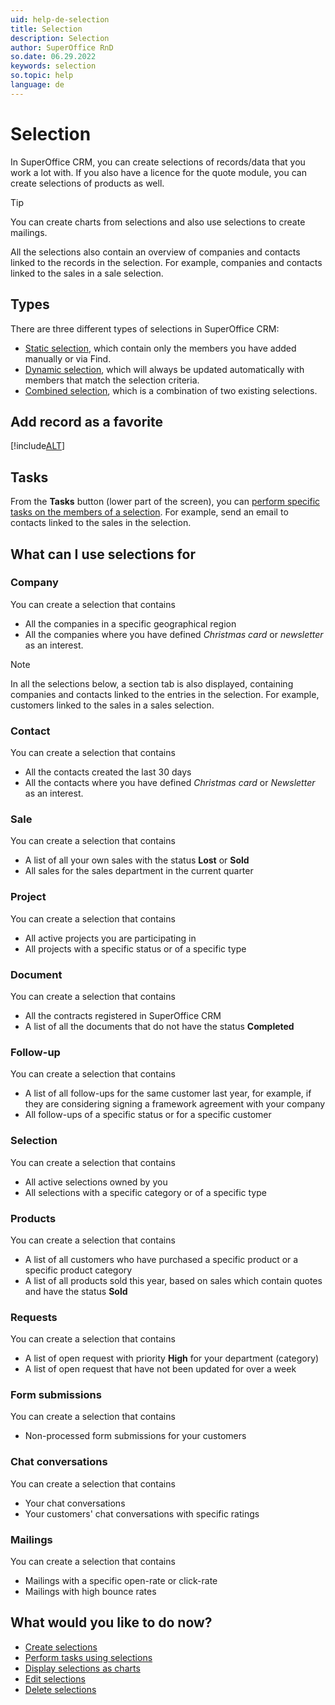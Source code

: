```yaml
---
uid: help-de-selection
title: Selection
description: Selection
author: SuperOffice RnD
so.date: 06.29.2022
keywords: selection
so.topic: help
language: de
---
```


# Selection

In SuperOffice CRM, you can create selections of records/data that you work a lot with. If you also have a licence for the quote module, you can create selections of products as well.

> [!TIP]
> You can create charts from selections and also use selections to create mailings.

All the selections also contain an overview of companies and contacts linked to the records in the selection. For example, companies and contacts linked to the sales in a sale selection.

## Types

There are three different types of selections in SuperOffice CRM:

* [Static selection][7], which contain only the members you have added manually or via Find.
* [Dynamic selection][8], which will always be updated automatically with members that match the selection criteria.
* [Combined selection][9], which is a combination of two existing selections.

## Add record as a favorite

[!include[ALT](../../../learn/includes/howto-add-favorite.md)]

## Tasks

From the **Tasks** button (lower part of the screen), you can [perform specific tasks on the members of a selection][1]. For example, send an email to contacts linked to the sales in the selection.

## What can I use selections for

### Company

You can create a selection that contains

* All the companies in a specific geographical region
* All the companies where you have defined *Christmas card* or *newsletter* as an interest.

> [!NOTE]
> In all the selections below, a section tab is also displayed, containing companies and contacts linked to the entries in the selection. For example, customers linked to the sales in a sales selection.

### Contact

You can create a selection that contains

* All the contacts created the last 30 days
* All the contacts where you have defined *Christmas card* or *Newsletter* as an interest.

### Sale

You can create a selection that contains

* A list of all your own sales with the status **Lost** or **Sold**
* All sales for the sales department in the current quarter

### Project

You can create a selection that contains

* All active projects you are participating in
* All projects with a specific status or of a specific type

### Document

You can create a selection that contains

* All the contracts registered in SuperOffice CRM
* A list of all the documents that do not have the status **Completed**

### Follow-up

You can create a selection that contains

* A list of all follow-ups for the same customer last year, for example, if they are considering signing a framework agreement with your company
* All follow-ups of a specific status or for a specific customer

### Selection

You can create a selection that contains

* All active selections owned by you
* All selections with a specific category or of a specific type

### Products

You can create a selection that contains

* A list of all customers who have purchased a specific product or a specific product category
* A list of all products sold this year, based on sales which contain quotes and have the status **Sold**

### Requests

You can create a selection that contains

* A list of open request with priority **High** for your department (category)
* A list of open request that have not been updated for over a week

### Form submissions

You can create a selection that contains

* Non-processed form submissions for your customers

### Chat conversations

You can create a selection that contains

* Your chat conversations
* Your customers' chat conversations with specific ratings

### Mailings

You can create a selection that contains

* Mailings with a specific open-rate or click-rate
* Mailings with high bounce rates

## What would you like to do now?

* [Create selections][2]
* [Perform tasks using selections][1]
* [Display selections as charts][4]
* [Edit selections][5]
* [Delete selections][6]

<!-- Referenced links -->
[1]: howto/index.md
[2]: create/index.md
[4]: howto/display-as-charts.md
[5]: update/index.md
[6]: update/delete.md
[7]: static-selections.md
[8]: dynamic-selections.md
[9]: combined-selections.md

<!-- Referenced images -->

